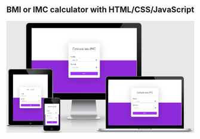 <link rel="stylesheet" href="https://imc-calculator.netlify.com/">
  <h2 align="center">BMI or IMC calculator with HTML/CSS/JavaScript</h2>
</link>


<img align="center" src="https://github.com/rwietter/body-mass-index/blob/master/static/layout.png"></img>
